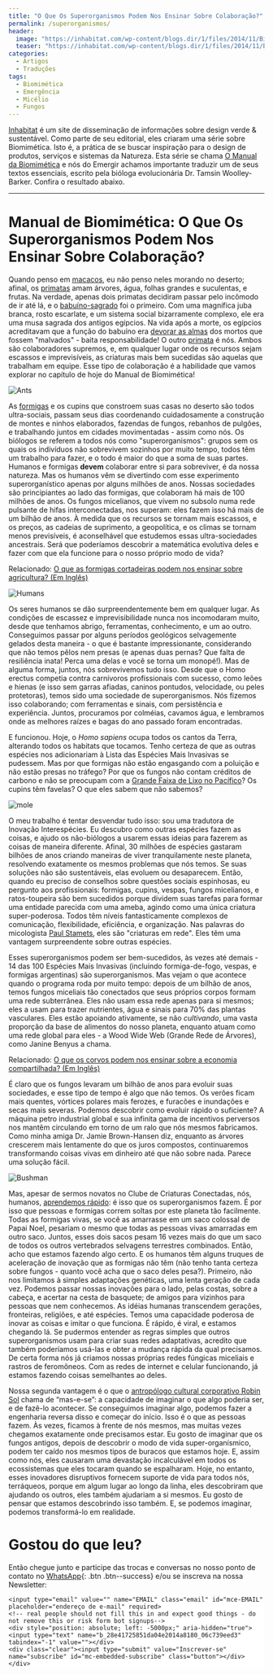 ```yaml
---
title: "O Que Os Superorganismos Podem Nos Ensinar Sobre Colaboração?"
permalink: /superorganismos/
header:
  image: "https://inhabitat.com/wp-content/blogs.dir/1/files/2014/11/Biomimicry-Super-Organisms-Mole-Rats.jpg"
  teaser: "https://inhabitat.com/wp-content/blogs.dir/1/files/2014/11/Biomimicry-Super-Organisms-Mole-Rats.jpg"
categories:
  - Artigos
  - Traduções
tags:
  - Biomimética
  - Emergência
  - Micélio
  - Fungos
---
```


[Inhabitat](https://inhabitat.com/) é um site de disseminação de informações sobre design verde & sustentável. Como parte de seu editorial, eles criaram uma série sobre Biomimética. Isto é, a prática de se buscar inspiração para o design de produtos, serviços e sistemas da Natureza. Esta série se chama [O Manual da Biomimética](https://inhabitat.com/design/the-biomimicry-manual/) e nós do Emergir achamos importante traduzir um de seus textos essenciais, escrito pela bióloga evolucionária Dr. Tamsin Woolley-Barker. Confira o resultado abaixo.

---

# Manual de Biomimética: O Que Os Superorganismos Podem Nos Ensinar Sobre Colaboração?

Quando penso em [macacos](https://inhabitat.com/scientists-teach-monkeys-to-control-virtual-arms-with-their-minds/), eu não penso neles morando no deserto; afinal, os [primatas](https://inhabitat.com/tag/primate-studies/) amam árvores, água, folhas grandes e suculentas, e frutas. Na verdade, apenas dois primatas decidiram passar pelo incômodo de ir até lá, e o [babuíno-sagrado](https://en.wikipedia.org/wiki/Hamadryas_baboon) foi o primeiro. Com uma magnífica juba branca, rosto escarlate, e um sistema social bizarramente complexo, ele era uma musa sagrada dos antigos egípcios. Na vida após a morte, os egípcios acreditavam que a função do babuíno era [devorar as almas](https://en.wikipedia.org/wiki/Babi_(mythology)) dos mortos que fossem "malvados" - baita responsabilidade! O outro [primata](https://inhabitat.com/monkey-magic-eco-art-raises-awareness-of-environmental-issues-in-the-peruvian-amazon/) é nós. Ambos são colaboradores supremos, e, em qualquer lugar onde os recursos sejam escassos e imprevisíveis, as criaturas mais bem sucedidas são aquelas que trabalham em equipe. Esse tipo de colaboração é a habilidade que vamos explorar no capítulo de hoje do Manual de Biomimética!

![Ants](https://inhabitat.com/wp-content/blogs.dir/1/files/2014/11/Leaf_cutter_ants.jpg)

As [formigas](https://inhabitat.com/the-biomimicry-manual-what-can-leaf-cutter-ants-teach-us-about-farming/) e os cupins que constroem suas casas no deserto são todos ultra-sociais, passam seus dias coordenando cuidadosamente a construção de montes e ninhos elaborados, fazendas de fungos, rebanhos de pulgões, e trabalhando juntos em cidades movimentadas - assim como nós. Os biólogos se referem a todos nós como "superorganismos": grupos sem os quais os indivíduos não sobrevivem sozinhos por muito tempo, todos têm um trabalho para fazer, e o todo é maior do que a soma de suas partes. Humanos e formigas **devem** colaborar entre si para sobreviver, é da nossa natureza. Mas os humanos vêm se divertindo com esse experimento superorganístico apenas por alguns milhões de anos. Nossas sociedades são principiantes ao lado das formigas, que colaboram há mais de 100 milhões de anos. Os fungos micelianos, que vivem no subsolo numa rede pulsante de hifas interconectadas, nos superam: eles fazem isso há mais de um bilhão de anos. À medida que os recursos se tornam mais escassos, e os preços, as cadeias de suprimento, a geopolítica, e os climas se tornam menos previsíveis, é aconselhável que estudemos essas ultra-sociedades ancestrais. Será que poderíamos descobrir a matemática evolutiva deles e fazer com que ela funcione para o nosso próprio modo de vida?

Relacionado: [O que as formigas cortadeiras podem nos ensinar sobre agricultura? (Em Inglês)](https://inhabitat.com/the-biomimicry-manual-what-can-leaf-cutter-ants-teach-us-about-farming/)

![Humans](https://inhabitat.com/wp-content/blogs.dir/1/files/2014/11/Bushmen.jpg)

Os seres humanos se dão surpreendentemente bem em qualquer lugar. As condições de escassez e imprevisibilidade nunca nos incomodaram muito, desde que tenhamos abrigo, ferramentas, conhecimento, e um ao outro. Conseguimos passar por alguns períodos geológicos selvagemente gelados desta maneira - o que é bastante impressionante, considerando que não temos pêlos nem presas (e apenas duas pernas? Que falta de resiliência inata! Perca uma delas e você se torna um monopé!). Mas de alguma forma, juntos, nós sobrevivemos tudo isso. Desde que o Homo erectus competia contra carnívoros profissionais com sucesso, como leões e hienas (e isso sem garras afiadas, caninos pontudos, velocidade, ou peles protetoras), temos sido uma sociedade de superorganismos. Nós fizemos isso colaborando; com ferramentas e sinais, com persistência e experiência. Juntos, procuramos por colméias, cavamos água, e lembramos onde as melhores raízes e bagas do ano passado foram encontradas.

E funcionou. Hoje, o *Homo sapiens* ocupa todos os cantos da Terra, alterando todos os habitats que tocamos. Tenho certeza de que as outras espécies nos adicionariam à Lista das Espécies Mais Invasivas se pudessem. Mas por que formigas não estão engasgando com a poluição e não estão presas no tráfego? Por que os fungos não contam créditos de carbono e não se preocupam com a [Grande Faixa de Lixo no Pacífico](https://inhabitat.com/tag/great-pacific-garbage-patch/)? Os cupins têm favelas? O que eles sabem que não sabemos?

![mole](https://inhabitat.com/wp-content/blogs.dir/1/files/2014/11/Naked-Mole-Rats.jpg)

O meu trabalho é tentar desvendar tudo isso: sou uma tradutora de Inovação Interespécies. Eu descubro como outras espécies fazem as coisas, e ajudo os não-biólogos a usarem essas ideias para fazerem as coisas de maneira diferente. Afinal, 30 milhões de espécies gastaram bilhões de anos criando maneiras de viver tranquilamente neste planeta, resolvendo exatamente os mesmos problemas que nós temos. Se suas soluções não são sustentáveis, elas evoluem ou desaparecem. Então, quando eu preciso de conselhos sobre questões sociais espinhosas, eu pergunto aos profissionais: formigas, cupins, vespas, fungos micelianos, e ratos-toupeira são bem sucedidos porque dividem suas tarefas para formar uma entidade parecida com uma ameba, agindo como uma única criatura super-poderosa. Todos têm níveis fantasticamente complexos de comunicação, flexibilidade, eficiência, e organização. Nas palavras do micologista [Paul Stamets](https://www.ted.com/speakers/paul_stamets), eles são "criaturas em rede". Eles têm uma vantagem surpreendente sobre outras espécies.

Esses superorganismos podem ser bem-sucedidos, às vezes até demais - 14 das 100 Espécies Mais Invasivas (incluindo formiga-de-fogo, vespas, e formigas argentinas) são superorganismos. Mas vejam o que acontece quando o programa roda por muito tempo: depois de um bilhão de anos, temos fungos miceliais tão conectados que seus próprios corpos formam uma rede subterrânea. Eles não usam essa rede apenas para si mesmos; eles a usam para trazer nutrientes, água e sinais para 70% das plantas vasculares. Eles estão apoiando ativamente, se não *cultivando*, uma vasta proporção da base de alimentos do nosso planeta, enquanto atuam como uma rede global para eles - a Wood Wide Web (Grande Rede de Árvores), como Janine Benyus a chama.

Relacionado: [O que os corvos podem nos ensinar sobre a economia compartilhada? (Em Inglês)](https://inhabitat.com/the-biomimicry-manual-what-can-crows-teach-us-about-the-sharing-economy/)

É claro que os fungos levaram um bilhão de anos para evoluir suas sociedades, e esse tipo de tempo é algo que não temos. Os verões ficam mais quentes, vórtices polares mais ferozes, e furacões e inundações e secas mais severas. Podemos descobrir como evoluir rápido o suficiente? A máquina petro industrial global e sua infinita gama de incentivos perversos nos mantêm circulando em torno de um ralo que nós mesmos fabricamos. Como minha amiga Dr. Jamie Brown-Hansen diz, enquanto as árvores crescerem mais lentamente do que os juros compostos, continuaremos transformando coisas vivas em dinheiro até que não sobre nada. Parece uma solução fácil.

![Bushman](https://inhabitat.com/wp-content/blogs.dir/1/files/2014/11/Bushman-in-Tree.jpg)

Mas, apesar de sermos novatos no Clube de Criaturas Conectadas, nós, humanos, [aprendemos rápido](https://inhabitat.com/humans-might-already-be-evolving-into-a-new-species/): é isso que os superorganismos fazem. É por isso que pessoas e formigas correm soltas por este planeta tão facilmente. Todas as formigas vivas, se você as amarrasse em um saco colossal de Papai Noel, pesariam o mesmo que todas as pessoas vivas amarradas em outro saco. Juntos, esses dois sacos pesam 16 vezes mais do que um saco de todos os outros vertebrados selvagens terrestres combinados. Então, acho que estamos fazendo algo certo. E os humanos têm alguns truques de aceleração de inovação que as formigas não têm (não tenho tanta certeza sobre fungos - quanto você acha que o saco deles pesa?). Primeiro, não nos limitamos à simples adaptações genéticas, uma lenta geração de cada vez. Podemos passar nossas inovações para o lado, pelas costas, sobre a cabeça, e acertar na cesta de basquete; de amigos para vizinhos para pessoas que nem conhecemos. As idéias humanas transcendem gerações, fronteiras, religiões, e até espécies. Temos uma capacidade poderosa de inovar as coisas e imitar o que funciona. É rápido, é viral, e estamos chegando lá. Se pudermos entender as regras simples que outros superorganismos usam para criar suas redes adaptativas, acredito que também poderíamos usá-las e obter a mudança rápida da qual precisamos. De certa forma nós já criamos nossas próprias redes fúngicas miceliais e rastros de feromôneos. Com as redes de internet e celular funcionando, já estamos fazendo coisas semelhantes ao deles.

Nossa segunda vantagem é o que o [antropólogo cultural corporativo Robin Sol](https://robinsol.com/about/) chama de “mas-e-se”: a capacidade de imaginar o que algo poderia ser, e de fazê-lo acontecer. Se conseguimos imaginar algo, podemos fazer a engenharia reversa disso e começar do início. Isso é o que as pessoas fazem. Às vezes, ficamos à frente de nós mesmos, mas muitas vezes chegamos exatamente onde precisamos estar. Eu gosto de imaginar que os fungos antigos, depois de descobrir o modo de vida super-organísmico, podem ter caído nos mesmos tipos de buracos que estamos hoje. E, assim como nós, eles causaram uma devastação incalculável em todos os ecossistemas que eles tocaram quando se espalharam. Hoje, no entanto, esses inovadores disruptivos fornecem suporte de vida para todos nós, terráqueos, porque em algum lugar ao longo da linha, eles descobriram que ajudando os outros, eles também ajudariam a si mesmos. Eu gosto de pensar que estamos descobrindo isso também. E, se podemos imaginar, podemos transformá-lo em realidade.

# Gostou do que leu?

Então chegue junto e participe das trocas e conversas no nosso ponto de contato no [<i class="fab fa-whatsapp"></i> WhatsApp](https://chat.whatsapp.com/LXx9lFet4j3Gis9tTBEKig){: .btn .btn--success} e/ou se inscreva na nossa Newsletter:

<!-- Begin MailChimp Signup Form -->
<link href="//cdn-images.mailchimp.com/embedcode/horizontal-slim-10_7.css" rel="stylesheet" type="text/css">
<style type="text/css">
	#mc_embed_signup{background:#fff; clear:left; font:14px Helvetica,Arial,sans-serif; width:100%;}
	/* Add your own MailChimp form style overrides in your site stylesheet or in this style block.
	   We recommend moving this block and the preceding CSS link to the HEAD of your HTML file. */
</style>
<div id="mc_embed_signup">
<form action="https://emergir.us16.list-manage.com/subscribe/post?u=28e41725851da04e2014a8180&amp;id=06c739eed3" method="post" id="mc-embedded-subscribe-form" name="mc-embedded-subscribe-form" class="validate" target="_blank" novalidate>
    <div id="mc_embed_signup_scroll">

	<input type="email" value="" name="EMAIL" class="email" id="mce-EMAIL" placeholder="endereço de e-mail" required>
    <!-- real people should not fill this in and expect good things - do not remove this or risk form bot signups-->
    <div style="position: absolute; left: -5000px;" aria-hidden="true"><input type="text" name="b_28e41725851da04e2014a8180_06c739eed3" tabindex="-1" value=""></div>
    <div class="clear"><input type="submit" value="Inscrever-se" name="subscribe" id="mc-embedded-subscribe" class="button"></div>
    </div>
</form>
</div>

<!--End mc_embed_signup-->
